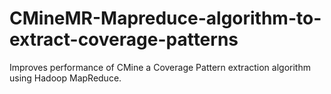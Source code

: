 # CMineMR-Mapreduce-algorithm-to-extract-coverage-patterns
Improves performance of CMine a Coverage Pattern extraction algorithm using Hadoop MapReduce.
